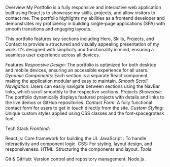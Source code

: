 Overview
My Portfolio is a fully responsive and interactive web application built using React.js to showcase my skills, projects, and allow visitors to contact me. The portfolio highlights my abilities as a frontend developer and demonstrates my proficiency in building single-page applications (SPA) with smooth transitions and engaging layouts.

This portfolio features key sections including Hero, Skills, Projects, and Contact to provide a structured and visually appealing presentation of my work. It's designed with simplicity and functionality in mind, ensuring a seamless user experience across all devices.

Features
*Responsive Design*: The portfolio is optimized for both desktop and mobile devices, ensuring an accessible experience for all users.
*Dynamic Components*: Each section is a separate React component, making the application modular and easy to maintain.
*Smooth Scroll Navigation*: Users can easily navigate between sections using the NavBar links, which scroll smoothly to the respective sections.
*Projects Showcase*: The portfolio dynamically displays featured projects with details and links to the live demos or GitHub repositories.
*Contact Form*: A fully functional contact form for users to get in touch directly from the site.
*Custom Styling*: Unique custom styles applied using CSS classes and the font-spacegrotesk font.

Tech Stack
*Frontend*:

React.js: Core framework for building the UI.
JavaScript : To handle interactivity and component logic.
CSS: For styling, layout design, and responsiveness.
HTML: Structuring the components and layout.
*Tools*:

Git & GitHub: Version control and repository management.
Node.js .